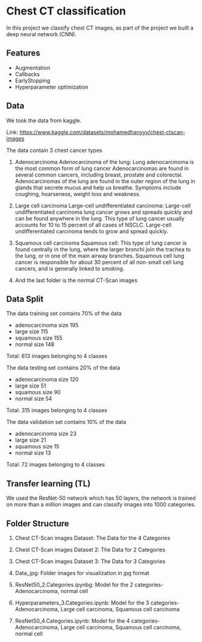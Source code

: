 
# Chest CT classification

In this project we classify chest CT images, as part of the project we built a deep neural network (CNN).

## Features

- Augmentation
- Callbacks
- EarlyStopping 
- Hyperparameter optimization


## Data
We took the data from kaggle.

Link: https://www.kaggle.com/datasets/mohamedhanyyy/chest-ctscan-images

The data contain 3 chest cancer types 
1. Adenocarcinoma
Adenocarcinoma of the lung: Lung adenocarcinoma is the most common form of lung cancer
Adenocarcinomas are found in several common cancers, including breast, prostate and colorectal.
Adenocarcinomas of the lung are found in the outer region of the lung
in glands that secrete mucus and help us breathe.
Symptoms include coughing, hoarseness, weight loss and weakness.

2. Large cell carcinoma
Large-cell undifferentiated carcinoma: Large-cell undifferentiated carcinoma lung cancer grows and spreads quickly and can
be found anywhere in the lung. This type of lung cancer usually accounts for 10
to 15 percent of all cases of NSCLC.
Large-cell undifferentiated carcinoma tends to grow and spread quickly.

3. Squamous cell carcinoma
Squamous cell: This type of lung cancer is found centrally in the lung,
where the larger bronchi join the trachea to the lung,
or in one of the main airway branches.
Squamous cell lung cancer is responsible for about 30 percent of all non-small
cell lung cancers, and is generally linked to smoking.

4. And the last folder is the normal CT-Scan images
## Data Split
The data training set contains 70% of the data
 - adenocarcinoma size 195
 - large size 115
 - squamous size 155
 - normal size 148
 
Total: 613 images belonging to 4 classes

The data testing set contains 20% of the data
 - adenocarcinoma size 120
 - large size  51
 - squamous size 90
 - normal size 54
 
Total: 315 images belonging to 4 classes

The data validation set contains 10% of the data
 - adenocarcinoma size 23 
 - large size 21
 - squamous size 15
 - normal size 13
 
Total: 72 images belonging to 4 classes

## Transfer learning (TL)
  We used the ResNet-50 network which has 50 layers, the network is trained on more than a million images and can classify images into 1000 categories.

## Folder Structure
1.  Chest CT-Scan images Dataset:
The Data for the 4 Categories

2. Chest CT-Scan images Dataset 2:
The Data for 2 Categories

3. Chest CT-Scan images Dataset 3:
The Data for 3 Categories

4. Data_jpg:
Folder images for visualization in jpg format

5. ResNet50_2.Categories.ipynbg:
Model for the 2 categories- Adenocarcinoma, normal cell

6. Hyperparameters_3.Categories.ipynb:
Model for the 3 categories- Adenocarcinoma, Large cell carcinoma, Squamous cell carcinoma

7. ResNet50_4.Categories.ipynb:
Model for the 4 categories- Adenocarcinoma, Large cell carcinoma, Squamous cell carcinoma, normal cell
